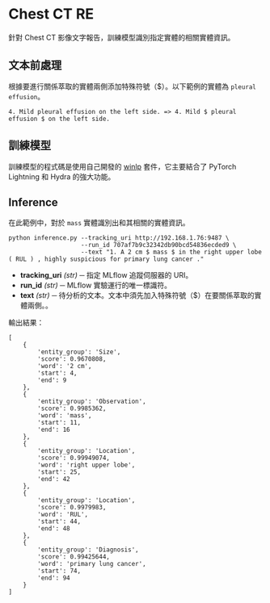 # Chest CT RE
針對 Chest CT 影像文字報告，訓練模型識別指定實體的相關實體資訊。

## 文本前處理
根據要進行關係萃取的實體兩側添加特殊符號（$）。以下範例的實體為 `pleural effusion`。
```
4. Mild pleural effusion on the left side. => 4. Mild $ pleural effusion $ on the left side.
```

## 訓練模型
訓練模型的程式碼是使用自己開發的 [winlp](https://github.com/leechehao/MyMLOps) 套件，它主要結合了 PyTorch Lightning 和 Hydra 的強大功能。

## Inference
在此範例中，對於 `mass` 實體識別出和其相關的實體資訊。
```
python inference.py --tracking_uri http://192.168.1.76:9487 \
                    --run_id 707af7b9c32342db90bcd54836ecded9 \
                    --text "1. A 2 cm $ mass $ in the right upper lobe ( RUL ) , highly suspicious for primary lung cancer ."
```
+ **tracking_uri** *(str)* ─ 指定 MLflow 追蹤伺服器的 URI。
+ **run_id** *(str)* ─ MLflow 實驗運行的唯一標識符。
+ **text** *(str)* ─ 待分析的文本。文本中須先加入特殊符號（$）在要關係萃取的實體兩側。。

輸出結果：
```
[
    {
        'entity_group': 'Size',
        'score': 0.9670808,
        'word': '2 cm',
        'start': 4,
        'end': 9
    },
    {
        'entity_group': 'Observation',
        'score': 0.9985362,
        'word': 'mass',
        'start': 11,
        'end': 16
    },
    {
        'entity_group': 'Location',
        'score': 0.99949074,
        'word': 'right upper lobe',
        'start': 25,
        'end': 42
    },
    {
        'entity_group': 'Location',
        'score': 0.9979983,
        'word': 'RUL',
        'start': 44,
        'end': 48
    },
    {
        'entity_group': 'Diagnosis',
        'score': 0.99425644,
        'word': 'primary lung cancer',
        'start': 74,
        'end': 94
    }
]
```